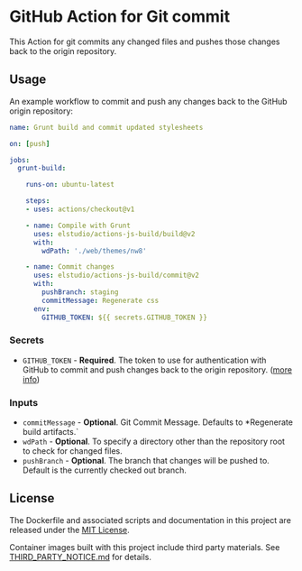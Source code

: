 # GitHub Action for Git commit

This Action for git commits any changed files and pushes those changes back to the origin repository.

## Usage

An example workflow to commit and push any changes back to the GitHub origin repository:


```yaml
name: Grunt build and commit updated stylesheets

on: [push]

jobs:
  grunt-build:

    runs-on: ubuntu-latest

    steps:
    - uses: actions/checkout@v1

    - name: Compile with Grunt
      uses: elstudio/actions-js-build/build@v2
      with:
        wdPath: './web/themes/nw8'

    - name: Commit changes
      uses: elstudio/actions-js-build/commit@v2
      with:
        pushBranch: staging
        commitMessage: Regenerate css 
      env:
        GITHUB_TOKEN: ${{ secrets.GITHUB_TOKEN }}
```

### Secrets

* `GITHUB_TOKEN` - **Required**. The token to use for authentication with GitHub to commit and push changes back to the origin repository. ([more info](https://developer.github.com/actions/creating-github-actions/accessing-the-runtime-environment/#environment-variables))

### Inputs 

* `commitMessage` - **Optional**. Git Commit Message. Defaults to *Regenerate build artifacts.`
* `wdPath` - **Optional**. To specify a directory other than the repository root to check for changed files.
* `pushBranch` - **Optional**. The branch that changes will be pushed to. Default is the currently checked out branch.

## License

The Dockerfile and associated scripts and documentation in this project are released under the [MIT License](LICENSE).

Container images built with this project include third party materials. See [THIRD_PARTY_NOTICE.md](THIRD_PARTY_NOTICE.md) for details.
